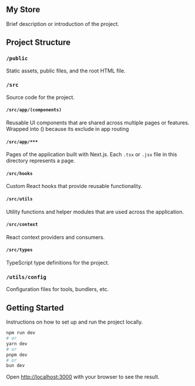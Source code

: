 ## My Store

Brief description or introduction of the project.

## Project Structure

### `/public`

Static assets, public files, and the root HTML file.

### `/src`

Source code for the project.

#### `/src/app/(components)`

Reusable UI components that are shared across multiple pages or features. Wrapped into () because its exclude in app routing

#### `/src/app/***`

Pages of the application built with Next.js. Each `.tsx` or `.jsx` file in this directory represents a page.

#### `/src/hooks`

Custom React hooks that provide reusable functionality.

#### `/src/utils`

Utility functions and helper modules that are used across the application.

#### `/src/context`

React context providers and consumers.

#### `/src/types`

TypeScript type definitions for the project.

### `/utils/config`

Configuration files for tools, bundlers, etc.

## Getting Started

Instructions on how to set up and run the project locally.

```bash
npm run dev
# or
yarn dev
# or
pnpm dev
# or
bun dev
```

Open [http://localhost:3000](http://localhost:3000) with your browser to see the result.
